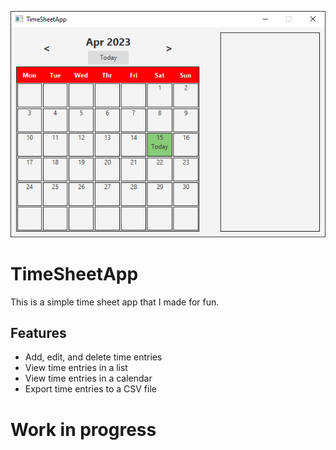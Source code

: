 ![Title Image](./docs/img/title.png)

# TimeSheetApp

This is a simple time sheet app that I made for fun.

## Features

- Add, edit, and delete time entries
- View time entries in a list
- View time entries in a calendar
- Export time entries to a CSV file

# Work in progress